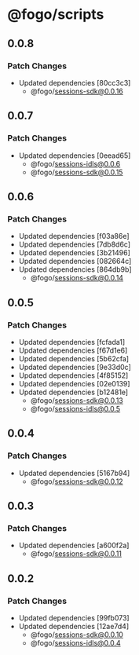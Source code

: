 # @fogo/scripts

## 0.0.8

### Patch Changes

- Updated dependencies [80cc3c3]
  - @fogo/sessions-sdk@0.0.16

## 0.0.7

### Patch Changes

- Updated dependencies [0eead65]
  - @fogo/sessions-idls@0.0.6
  - @fogo/sessions-sdk@0.0.15

## 0.0.6

### Patch Changes

- Updated dependencies [f03a86e]
- Updated dependencies [7db8d6c]
- Updated dependencies [3b21496]
- Updated dependencies [082664c]
- Updated dependencies [864db9b]
  - @fogo/sessions-sdk@0.0.14

## 0.0.5

### Patch Changes

- Updated dependencies [fcfada1]
- Updated dependencies [f67d1e6]
- Updated dependencies [5b62cfa]
- Updated dependencies [9e33d0c]
- Updated dependencies [4f85152]
- Updated dependencies [02e0139]
- Updated dependencies [b12481e]
  - @fogo/sessions-sdk@0.0.13
  - @fogo/sessions-idls@0.0.5

## 0.0.4

### Patch Changes

- Updated dependencies [5167b94]
  - @fogo/sessions-sdk@0.0.12

## 0.0.3

### Patch Changes

- Updated dependencies [a600f2a]
  - @fogo/sessions-sdk@0.0.11

## 0.0.2

### Patch Changes

- Updated dependencies [99fb073]
- Updated dependencies [12ae7d4]
  - @fogo/sessions-sdk@0.0.10
  - @fogo/sessions-idls@0.0.4
